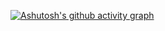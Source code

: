 [![Ashutosh's github activity graph](https://github-readme-activity-graph.vercel.app/graph?username=vincegre&theme=react)]()
